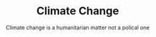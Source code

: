 ---
layout: topic
title: Climate Change
slug: ClimateChange
subtitle: Climate change is a humanitarian matter not a polical one
published: 2012-11-09
updated: 2016-11-01
progress: finished
epistemic_state: semi-believed
difficulty: 1
category: policy
tags:
 - public policy
 - sustainable energy
toc: false
online: true
---